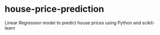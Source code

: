 # house-price-prediction
Linear Regression model to predict house prices using Python and scikit-learn
